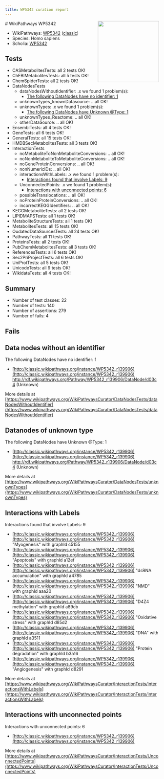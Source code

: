 ```yaml
---
title: WP5342 curation report
---
```


<img style="float: right; width: 200px" src="https://upload.wikimedia.org/wikipedia/commons/thumb/8/83/Wplogo_with_text_500.png/640px-Wplogo_with_text_500.png" />
# WikiPathways WP5342

* WikiPathways: [WP5342](https://wikipathways.org/pathways/WP5342) ([classic](https://classic.wikipathways.org/instance/WP5342))
* Species: Homo sapiens
* Scholia: [WP5342](https://scholia.toolforge.org/wikipathways/WP5342)
## Tests
* CASMetabolitesTests: all 2 tests OK!
* ChEBIMetabolitesTests: all 5 tests OK!
* ChemSpiderTests: all 2 tests OK!
* DataNodesTests
    * dataNodesWithoutIdentifier: .x we found 1 problem(s):
        * [The following DataNodes have no identifier: 1](#d2d32fa0)
    * unknownTypes_knownDatasource: .. all OK!
    * unknownTypes: .x we found 1 problem(s):
        * [The following DataNodes have Unknown @Type: 1](#839973df)
    * unknownTypes_Reactome: .. all OK!
    * otherDataSource: .. all OK!
* EnsemblTests: all 4 tests OK!
* GeneTests: all 6 tests OK!
* GeneralTests: all 15 tests OK!
* HMDBSecMetabolitesTests: all 3 tests OK!
* InteractionTests
    * noMetaboliteToNonMetaboliteConversions: .. all OK!
    * noNonMetaboliteToMetaboliteConversions: .. all OK!
    * noGeneProteinConversions: .. all OK!
    * nonNumericIDs: .. all OK!
    * interactionsWithLabels: .x we found 1 problem(s):
        * [Interactions found that involve Labels: 9](#630d2680)
    * UnconnectedPoints: .x we found 1 problem(s):
        * [Interactions with unconnected points: 6](#35a61ade)
    * possibleTranslocations: .. all OK!
    * noProteinProteinConversions: .. all OK!
    * incorrectKEGGIdentifiers: .. all OK!
* KEGGMetaboliteTests: all 2 tests OK!
* LIPIDMAPSTests: all 1 tests OK!
* MetaboliteStructureTests: all 1 tests OK!
* MetabolitesTests: all 15 tests OK!
* OudatedDataSourcesTests: all 24 tests OK!
* PathwayTests: all 11 tests OK!
* ProteinsTests: all 2 tests OK!
* PubChemMetabolitesTests: all 3 tests OK!
* ReferencesTests: all 6 tests OK!
* Sec2PriProjectTests: all 6 tests OK!
* UniProtTests: all 5 tests OK!
* UnicodeTests: all 9 tests OK!
* WikidataTests: all 4 tests OK!


## Summary

* Number of test classes: 22
* Number of tests: 140
* Number of assertions: 279
* Number of fails: 4

## Fails

<a name="d2d32fa0" />

## Data nodes without an identifier

The following DataNodes have no identifier: 1

* [http://classic.wikipathways.org/instance/WP5342_r139906](http://classic.wikipathways.org/instance/WP5342_r139906) http://rdf.wikipathways.org/Pathway/WP5342_r139906/DataNode/d03c4 (Unknown)


More details at [https://www.wikipathways.org/WikiPathwaysCurator/DataNodesTests/dataNodesWithoutIdentifier](https://www.wikipathways.org/WikiPathwaysCurator/DataNodesTests/dataNodesWithoutIdentifier)

<a name="839973df" />

## Datanodes of unknown type

The following DataNodes have Unknown @Type: 1

* [http://classic.wikipathways.org/instance/WP5342_r139906](http://classic.wikipathways.org/instance/WP5342_r139906) http://rdf.wikipathways.org/Pathway/WP5342_r139906/DataNode/d03c4 (Unknown)


More details at [https://www.wikipathways.org/WikiPathwaysCurator/DataNodesTests/unknownTypes](https://www.wikipathways.org/WikiPathwaysCurator/DataNodesTests/unknownTypes)

<a name="630d2680" />

## Interactions with Labels

Interactions found that involve Labels: 9

* [http://classic.wikipathways.org/instance/WP5342_r139906](http://classic.wikipathways.org/instance/WP5342_r139906) "Myogenesis" with graphId c5155
* [http://classic.wikipathways.org/instance/WP5342_r139906](http://classic.wikipathways.org/instance/WP5342_r139906) "Apoptosis" with graphId a12ef
* [http://classic.wikipathways.org/instance/WP5342_r139906](http://classic.wikipathways.org/instance/WP5342_r139906) "dsRNA accumulation" with graphId a4785
* [http://classic.wikipathways.org/instance/WP5342_r139906](http://classic.wikipathways.org/instance/WP5342_r139906) "NMD" with graphId aaa20
* [http://classic.wikipathways.org/instance/WP5342_r139906](http://classic.wikipathways.org/instance/WP5342_r139906) "D4Z4 methylation" with graphId a89cb
* [http://classic.wikipathways.org/instance/WP5342_r139906](http://classic.wikipathways.org/instance/WP5342_r139906) "Oxidative stress" with graphId d85d2
* [http://classic.wikipathways.org/instance/WP5342_r139906](http://classic.wikipathways.org/instance/WP5342_r139906) "DNA" with graphId a3511
* [http://classic.wikipathways.org/instance/WP5342_r139906](http://classic.wikipathways.org/instance/WP5342_r139906) "Protein degradation" with graphId b3a16
* [http://classic.wikipathways.org/instance/WP5342_r139906](http://classic.wikipathways.org/instance/WP5342_r139906) "Angiogenesis" with graphId d8291


More details at [https://www.wikipathways.org/WikiPathwaysCurator/InteractionTests/interactionsWithLabels](https://www.wikipathways.org/WikiPathwaysCurator/InteractionTests/interactionsWithLabels)

<a name="35a61ade" />

## Interactions with unconnected points

Interactions with unconnected points: 6

* [http://classic.wikipathways.org/instance/WP5342_r139906](http://classic.wikipathways.org/instance/WP5342_r139906)


More details at [https://www.wikipathways.org/WikiPathwaysCurator/InteractionTests/UnconnectedPoints](https://www.wikipathways.org/WikiPathwaysCurator/InteractionTests/UnconnectedPoints)

